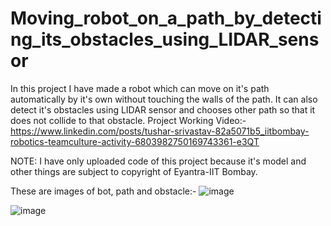 # Moving_robot_on_a_path_by_detecting_its_obstacles_using_LIDAR_sensor

In this project I have made a robot which can move on it's path automatically by it's own without touching the walls of the path. It can also detect it's obstacles using LIDAR sensor and chooses other path so that it does not collide to that obstacle.
Project Working Video:-    https://www.linkedin.com/posts/tushar-srivastav-82a5071b5_iitbombay-robotics-teamculture-activity-6803982750169743361-e3QT


NOTE: I have only uploaded code of this project because it's model and other things are subject to copyright of Eyantra-IIT Bombay.

These are images of bot, path and obstacle:-
![image](https://user-images.githubusercontent.com/71928146/125317458-a4697780-e356-11eb-8ecc-c4d9384476fd.png)

![image](https://user-images.githubusercontent.com/71928146/125317060-53f21a00-e356-11eb-9290-8d1af7935591.png)
